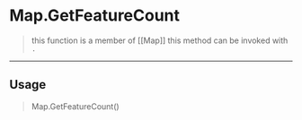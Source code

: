 # Map.GetFeatureCount
> this function is a member of [[Map]]
> this method can be invoked with `.`
-----
## Usage
> Map.GetFeatureCount()
